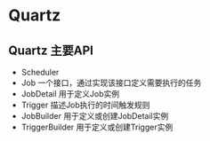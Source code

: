 # Quartz

## Quartz 主要API
- Scheduler 
- Job 一个接口，通过实现该接口定义需要执行的任务
- JobDetail 用于定义Job实例
- Trigger 描述Job执行的时间触发规则
- JobBuilder 用于定义或创建JobDetail实例
- TriggerBuilder 用于定义或创建Trigger实例